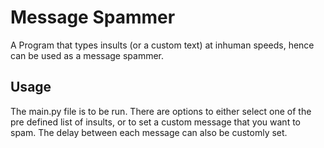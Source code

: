 # Message Spammer
A Program that types insults (or a custom text) at inhuman speeds, hence can be used as a message spammer.

## Usage
The main.py file is to be run. There are options to either select one of the pre defined list of insults, or to set a custom message that you want to spam. The delay between each message can also be customly set.

